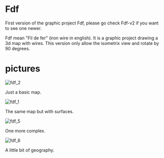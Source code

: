 # Fdf

 First version of the graphic project Fdf, please go check Fdf-v2 if you want to see one newer.

 Fdf mean "Fil de fer" (iron wire in english). It is a graphic project drawing a 3d map with wires. This version only allow the isometrix view and rotate by 90 degrees.
 
# pictures

![fdf_2](https://user-images.githubusercontent.com/21102863/29678112-a786cdb2-88fd-11e7-9b1e-c1314aa22906.png)

 Just a basic map.
 
![fdf_1](https://user-images.githubusercontent.com/21102863/29678110-a77bc714-88fd-11e7-89a1-ffd3d4cd1976.png)

 The same map but with surfaces.
  
![fdf_5](https://user-images.githubusercontent.com/21102863/29678111-a7839070-88fd-11e7-8e1b-40ed6a06bef4.png)

 One more complex.
 
![fdf_6](https://user-images.githubusercontent.com/21102863/29678114-a790092c-88fd-11e7-8689-6e8da426245e.png)

 A little bit of geography.

